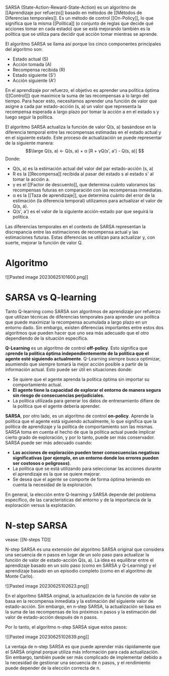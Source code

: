  
SARSA (State-Action-Reward-State-Action) es un algoritmo de [[Aprendizaje por refuerzo]] basado en métodos de [[Métodos de Diferencias temporales]]. Es un método de control [[On-Policy]], lo que significa que la misma [[Política]] (o conjunto de reglas que decide qué acciones tomar en cada estado) que se está mejorando también es la política que se utiliza para decidir qué acción tomar mientras se aprende.

El algoritmo SARSA se llama así porque los cinco componentes principales del algoritmo son:

- Estado actual (S)
- Acción tomada (A)
- Recompensa recibida (R)
- Estado siguiente (S')
- Acción siguiente (A')

En el aprendizaje por refuerzo, el objetivo es aprender una política óptima ([[Control]]) que maximice la suma de las recompensas a lo largo del tiempo. Para hacer esto, necesitamos aprender una función de valor que asigne a cada par estado-acción (s, a) un valor que representa la recompensa esperada a largo plazo por tomar la acción a en el estado s y luego seguir la política.

El algoritmo SARSA actualiza la función de valor Q(s, a) basándose en la diferencia temporal entre las recompensas estimadas en el estado actual y en el siguiente estado. Este proceso de actualización se puede representar de la siguiente manera:
$$\large
Q(s, a) <- Q(s, a) + α [R + γQ(s', a') - Q(s, a)]
$$
Donde:

- Q(s, a) es la estimación actual del valor del par estado-acción (s, a)
- R es la [[Recompensa]] recibida al pasar del estado s al estado s' al tomar la acción a.
- γ es el [[Factor de descuento]], que determina cuánto valoramos las recompensas futuras en comparación con las recompensas inmediatas.
- α es la [[Taza de aprendizaje]], que determina cuánto del error de la estimación (la diferencia temporal) utilizamos para actualizar el valor de Q(s, a).
- Q(s', a') es el valor de la siguiente acción-estado par que seguirá la política.

Las diferencias temporales en el contexto de SARSA representan la discrepancia entre las estimaciones de recompensa actual y las estimaciones futuras. Estas diferencias se utilizan para actualizar y, con suerte, mejorar la función de valor Q.

# Algoritmo 

![[Pasted image 20230625101600.png]]

# SARSA vs Q-learning

Tanto Q-learning como SARSA son algoritmos de aprendizaje por refuerzo que utilizan técnicas de diferencias temporales para aprender una política que puede maximizar la recompensa acumulada a largo plazo en un entorno dado. Sin embargo, existen diferencias importantes entre estos dos algoritmos que pueden hacer que uno sea más adecuado que el otro dependiendo de la situación específica.

**Q-Learning** es un algoritmo de control **off-policy**. Esto significa que a**prende la política óptima independientemente de la política que el agente esté siguiendo actualmente**. Q-Learning siempre busca optimizar, asumiendo que siempre tomará la mejor acción posible a partir de la información actual. Esto puede ser útil en situaciones donde:

- Se quiere que el agente aprenda la política óptima sin importar su comportamiento actual.
- **El agente tiene la capacidad de explorar el entorno de manera segura sin riesgo de consecuencias perjudiciales.**
- La política utilizada para generar los datos de entrenamiento difiere de la política que el agente debería aprender.

**SARSA**, por otro lado, es un algoritmo de control **on-policy**. Aprende la política que el agente está siguiendo actualmente, lo que significa que la política de aprendizaje y la política de comportamiento son las mismas. SARSA toma en cuenta el hecho de que la política actual puede implicar cierto grado de exploración, y por lo tanto, puede ser más conservador. SARSA puede ser más adecuado cuando:

- **Las acciones de exploración pueden tener consecuencias negativas significativas (por ejemplo, en un entorno donde los errores pueden ser costosos o peligrosos)**.
- La política que se está utilizando para seleccionar las acciones durante el aprendizaje es la que se quiere mejorar.
- Se desea que el agente se comporte de forma óptima teniendo en cuenta la necesidad de la exploración.

En general, la elección entre Q-learning y SARSA depende del problema específico, de las características del entorno y de la importancia de la exploración versus la explotación.


# N-step SARSA

vease: [[N-steps TD]]

N-step SARSA es una extensión del algoritmo SARSA original que considera una secuencia de n pasos en lugar de un solo paso para actualizar la función de valor de estado-acción Q(s, a). La idea es equilibrar entre el aprendizaje basado en un solo paso (como en SARSA y Q-Learning) y el aprendizaje basado en un episodio completo (como en el algoritmo de Monte Carlo).

![[Pasted image 20230625102623.png]]

En el algoritmo SARSA original, la actualización de la función de valor se basa en la recompensa inmediata y la estimación del siguiente valor de estado-acción. Sin embargo, en n-step SARSA, la actualización se basa en la suma de las recompensas de los próximos n pasos y la estimación del valor de estado-acción después de n pasos.

Por lo tanto, el algoritmo n-step SARSA sigue estos pasos:

![[Pasted image 20230625102639.png]]

La ventaja de n-step SARSA es que puede aprender más rápidamente que el SARSA original porque utiliza más información para cada actualización. Sin embargo, también puede ser más complicado de implementar debido a la necesidad de gestionar una secuencia de n pasos, y el rendimiento puede depender de la elección correcta de n.